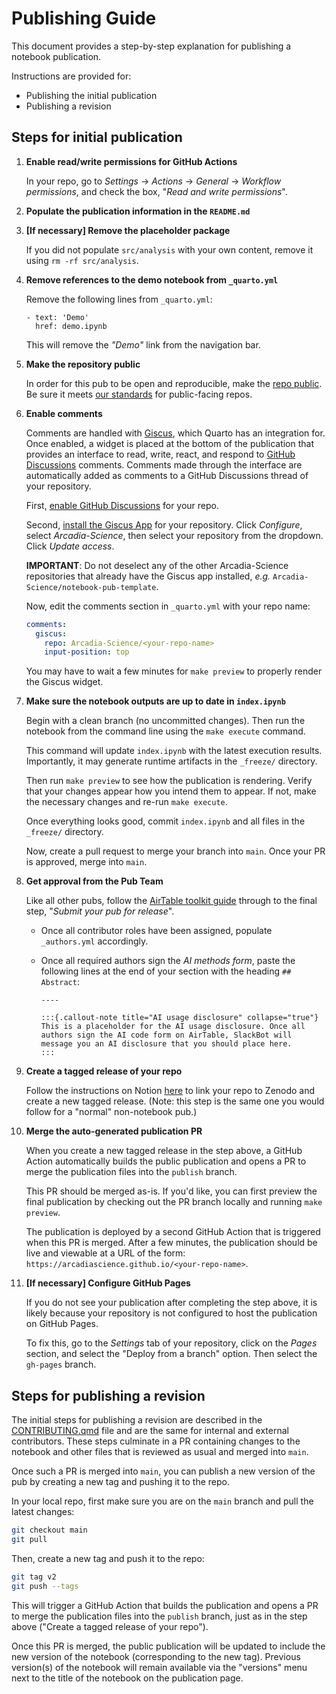 # Publishing Guide

This document provides a step-by-step explanation for publishing a notebook publication.

Instructions are provided for:

* Publishing the initial publication
* Publishing a revision

## Steps for initial publication

1. **Enable read/write permissions for GitHub Actions**

    In your repo, go to *Settings* -> *Actions* -> *General* -> *Workflow permissions*, and check the box, "*Read and write permissions*".

1. **Populate the publication information in the `README.md`**

1. **[If necessary] Remove the placeholder package**

    If you did not populate `src/analysis` with your own content, remove it using `rm -rf src/analysis`.

1. **Remove references to the demo notebook from `_quarto.yml`**

    Remove the following lines from `_quarto.yml`:

    ```
    - text: 'Demo'
      href: demo.ipynb
    ```

    This will remove the *"Demo"* link from the navigation bar.

1. **Make the repository public**

    In order for this pub to be open and reproducible, make the [repo public](https://docs.github.com/en/repositories/managing-your-repositorys-settings-and-features/managing-repository-settings/setting-repository-visibility). Be sure it meets [our standards](https://github.com/Arcadia-Science/arcadia-software-handbook/blob/main/guides-and-standards/standards--public-repos.md) for public-facing repos.

1. **Enable comments**

    Comments are handled with [Giscus](https://giscus.app/), which Quarto has an integration for. Once enabled, a widget is placed at the bottom of the publication that provides an interface to read, write, react, and respond to [GitHub Discussions](https://docs.github.com/en/discussions) comments. Comments made through the interface are automatically added as comments to a GitHub Discussions thread of your repository.

    First, [enable GitHub Discussions](https://docs.github.com/en/repositories/managing-your-repositorys-settings-and-features/enabling-features-for-your-repository/enabling-or-disabling-github-discussions-for-a-repository) for your repo.

    Second, [install the Giscus App](https://github.com/apps/giscus) for your repository. Click *Configure*, select *Arcadia-Science*, then select your repository from the dropdown. Click *Update access*.

    **IMPORTANT**: Do not deselect any of the other Arcadia-Science repositories that already have the Giscus app installed, *e.g.* `Arcadia-Science/notebook-pub-template`.

    Now, edit the comments section in `_quarto.yml` with your repo name:

    ```yaml
    comments:
      giscus:
        repo: Arcadia-Science/<your-repo-name>
        input-position: top
    ```

    You may have to wait a few minutes for `make preview` to properly render the Giscus widget.

1. **Make sure the notebook outputs are up to date in `index.ipynb`**

    Begin with a clean branch (no uncommitted changes). Then run the notebook from the command line using the `make execute` command.

    This command will update `index.ipynb` with the latest execution results. Importantly, it may generate runtime artifacts in the `_freeze/` directory.

    Then run `make preview` to see how the publication is rendering. Verify that your changes appear how you intend them to appear. If not, make the necessary changes and re-run `make execute`.

    Once everything looks good, commit `index.ipynb` and all files in the `_freeze/` directory.

    Now, create a pull request to merge your branch into `main`. Once your PR is approved, merge into `main`.

1. **Get approval from the Pub Team**

    Like all other pubs, follow the [AirTable toolkit guide](https://airtable.com/appN7KQ55bT6HHfog/pagm69ti1kZK1GhBx) through to the final step, "*Submit your pub for release*".

    * Once all contributor roles have been assigned, populate `_authors.yml` accordingly.
    * Once all required authors sign the *AI methods form*, paste the following lines at the end of your section with the heading `## Abstract`:

        ```
        ----

        :::{.callout-note title="AI usage disclosure" collapse="true"}
        This is a placeholder for the AI usage disclosure. Once all authors sign the AI code form on AirTable, SlackBot will message you an AI disclosure that you should place here.
        :::
        ```

1. **Create a tagged release of your repo**

    Follow the instructions on Notion [here](https://www.notion.so/arcadiascience/How-to-archive-a-GitHub-repository-on-Zenodo-at-time-of-publication-1cd6202af5bb4b5ba8464caaba8e9bed) to link your repo to Zenodo and create a new tagged release. (Note: this step is the same one you would follow for a "normal" non-notebook pub.)

1. **Merge the auto-generated publication PR**

    When you create a new tagged release in the step above, a GitHub Action automatically builds the public publication and opens a PR to merge the publication files into the `publish` branch.

    This PR should be merged as-is. If you'd like, you can first preview the final publication by checking out the PR branch locally and running `make preview`.

    The publication is deployed by a second GitHub Action that is triggered when this PR is merged. After a few minutes, the publication should be live and viewable at a URL of the form: `https://arcadiascience.github.io/<your-repo-name>`.

1. **[If necessary] Configure GitHub Pages**

    If you do not see your publication after completing the step above, it is likely because your repository is not configured to host the publication on GitHub Pages.

    To fix this, go to the *Settings* tab of your repository, click on the *Pages* section, and select the "Deploy from a branch" option. Then select the `gh-pages` branch.

## Steps for publishing a revision

The initial steps for publishing a revision are described in the [CONTRIBUTING.qmd](../pages/CONTRIBUTING.qmd) file and are the same for internal and external contributors. These steps culminate in a PR containing changes to the notebook and other files that is reviewed as usual and merged into `main`.

Once such a PR is merged into `main`, you can publish a new version of the pub by creating a new tag and pushing it to the repo.

In your local repo, first make sure you are on the `main` branch and pull the latest changes:

```bash
git checkout main
git pull
```

Then, create a new tag and push it to the repo:

```bash
git tag v2
git push --tags
```

This will trigger a GitHub Action that builds the publication and opens a PR to merge the publication files into the `publish` branch, just as in the step above ("Create a tagged release of your repo").

Once this PR is merged, the public publication will be updated to include the new version of the notebook (corresponding to the new tag). Previous version(s) of the notebook will remain available via the "versions" menu next to the title of the notebook on the publication page.

